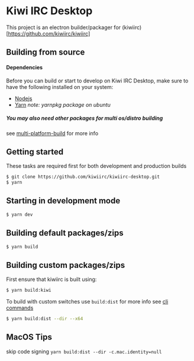 # Kiwi IRC Desktop
This project is an electron builder/packager for (kiwiirc)[https://github.com/kiwiirc/kiwiirc]

## Building from source
#### Dependencies
Before you can build or start to develop on Kiwi IRC Desktop, make sure to have the following installed on your system:
* [Nodejs](https://nodejs.org/)
* [Yarn](https://yarnpkg.com/)  *note: yarnpkg package on ubuntu*

##### You may also need other packages for multi os/distro building
see [multi-platform-build](https://www.electron.build/multi-platform-build) for more info

## Getting started
These tasks are required first for both development and production builds

``` bash
$ git clone https://github.com/kiwiirc/kiwiirc-desktop.git
$ yarn
```

## Starting in development mode
``` bash
$ yarn dev
```

## Building default packages/zips
``` bash
$ yarn build
```

## Building custom packages/zips
First ensure that kiwiirc is built using:
``` bash
$ yarn build:kiwi
```

To build with custom switches use `build:dist`
for more info see [cli commands](https://www.electron.build/cli)

``` bash
$ yarn build:dist --dir --x64
```


## MacOS Tips

skip code signing
`yarn build:dist --dir -c.mac.identity=null`
